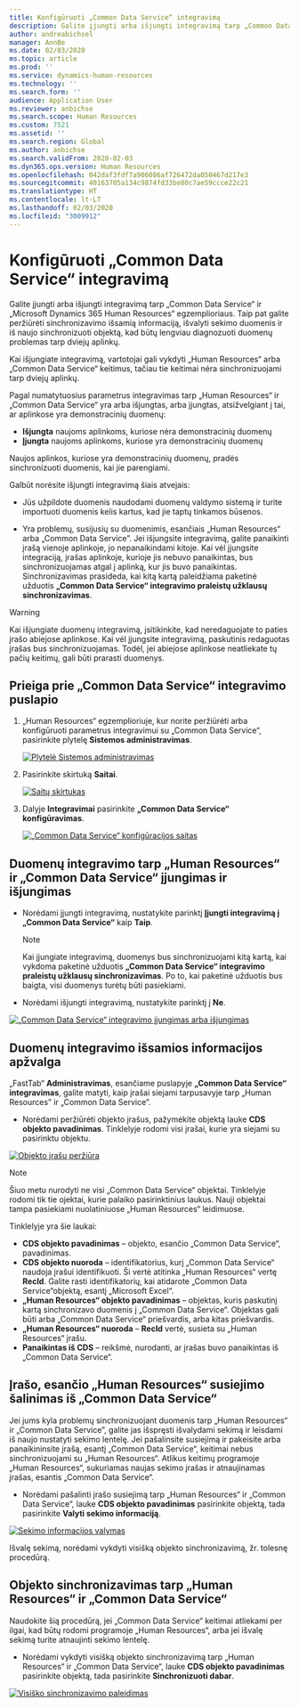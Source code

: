 ```yaml
---
title: Konfigūruoti „Common Data Service“ integravimą
description: Galite įjungti arba išjungti integravimą tarp „Common Data Service“ ir „Microsoft Dynamics 365 Human Resources“ egzemplioriaus. Taip pat galite peržiūrėti sinchronizavimo išsamią informaciją, išvalyti sekimo duomenis ir iš naujo sinchronizuoti objektą, kad būtų lengviau diagnozuoti duomenų problemas tarp dviejų aplinkų.
author: andreabichsel
manager: AnnBe
ms.date: 02/03/2020
ms.topic: article
ms.prod: ''
ms.service: dynamics-human-resources
ms.technology: ''
ms.search.form: ''
audience: Application User
ms.reviewer: anbichse
ms.search.scope: Human Resources
ms.custom: 7521
ms.assetid: ''
ms.search.region: Global
ms.author: anbichse
ms.search.validFrom: 2020-02-03
ms.dyn365.ops.version: Human Resources
ms.openlocfilehash: 042daf3fdf7a906086af726472da050467d217e3
ms.sourcegitcommit: 40163705a134c9874fd33be80c7ae59ccce22c21
ms.translationtype: HT
ms.contentlocale: lt-LT
ms.lasthandoff: 02/03/2020
ms.locfileid: "3009912"
---
```

# <a name="configure-common-data-service-integration"></a>Konfigūruoti „Common Data Service“ integravimą

Galite įjungti arba išjungti integravimą tarp „Common Data Service“ ir „Microsoft Dynamics 365 Human Resources“ egzemplioriaus. Taip pat galite peržiūrėti sinchronizavimo išsamią informaciją, išvalyti sekimo duomenis ir iš naujo sinchronizuoti objektą, kad būtų lengviau diagnozuoti duomenų problemas tarp dviejų aplinkų.

Kai išjungiate integravimą, vartotojai gali vykdyti „Human Resources“ arba „Common Data Service“ keitimus, tačiau tie keitimai nėra sinchronizuojami tarp dviejų aplinkų.

Pagal numatytuosius parametrus integravimas tarp „Human Resources“ ir „Common Data Service“ yra arba išjungtas, arba įjungtas, atsižvelgiant į tai, ar aplinkose yra demonstracinių duomenų:

- **Išjungta** naujoms aplinkoms, kuriose nėra demonstracinių duomenų
- **Įjungta** naujoms aplinkoms, kuriose yra demonstracinių duomenų

Naujos aplinkos, kuriose yra demonstracinių duomenų, pradės sinchronizuoti duomenis, kai jie parengiami.

Galbūt norėsite išjungti integravimą šiais atvejais:

- Jūs užpildote duomenis naudodami duomenų valdymo sistemą ir turite importuoti duomenis kelis kartus, kad jie taptų tinkamos būsenos.

- Yra problemų, susijusių su duomenimis, esančiais „Human Resources“ arba „Common Data Service”. Jei išjungsite integravimą, galite panaikinti įrašą vienoje aplinkoje, jo nepanaikindami kitoje. Kai vėl įjungsite integraciją, įrašas aplinkoje, kurioje jis nebuvo panaikintas, bus sinchronizuojamas atgal į aplinką, kur jis buvo panaikintas. Sinchronizavimas prasideda, kai kitą kartą paleidžiama paketinė užduotis **„Common Data Service“ integravimo praleistų užklausų sinchronizavimas**.

> [!WARNING]
> Kai išjungiate duomenų integravimą, įsitikinkite, kad neredaguojate to paties įrašo abiejose aplinkose. Kai vėl įjungsite integravimą, paskutinis redaguotas įrašas bus sinchronizuojamas. Todėl, jei abiejose aplinkose neatliekate tų pačių keitimų, gali būti prarasti duomenys.

## <a name="access-the-common-data-service-integration-page"></a>Prieiga prie „Common Data Service“ integravimo puslapio

1. „Human Resources“ egzemplioriuje, kur norite peržiūrėti arba konfigūruoti parametrus integravimui su „Common Data Service“, pasirinkite plytelę **Sistemos administravimas**.

    [![Plytelė Sistemos administravimas](./media/hr-select-system-administration.png)](./media/hr-select-system-administration.png)

2. Pasirinkite skirtuką **Saitai**.

    [![Saitų skirtukas](./media/hr-system-administration-links.png)](./media/hr-system-administration-links.png)

3. Dalyje **Integravimai** pasirinkite **„Common Data Service“ konfigūravimas**.

    [![„Common Data Service“ konfigūracijos saitas](./media/hr-select-common-data-service-configuration.png)](./media/hr-select-common-data-service-configuration.png)

## <a name="turn-data-integration-between-human-resources-and-common-data-service-on-or-off"></a>Duomenų integravimo tarp „Human Resources“ ir „Common Data Service“ įjungimas ir išjungimas

- Norėdami įjungti integravimą, nustatykite parinktį **Įjungti integravimą į „Common Data Service“** kaip **Taip**.

    > [!NOTE]
    > Kai įjungiate integravimą, duomenys bus sinchronizuojami kitą kartą, kai vykdoma paketinė užduotis **„Common Data Service“ integravimo praleistų užklausų sinchronizavimas**. Po to, kai paketinė užduotis bus baigta, visi duomenys turėtų būti pasiekiami.

- Norėdami išjungti integravimą, nustatykite parinktį į **Ne**.

[![„Common Data Service“ integravimo įjungimas arba išjungimas](./media/hr-enable-or-disable-common-data-service-integration.png)](./media/hr-enable-or-disable-common-data-service-integration.png)

## <a name="view-data-integration-details"></a>Duomenų integravimo išsamios informacijos apžvalga

„FastTab“ **Administravimas**, esančiame puslapyje **„Common Data Service“ integravimas**, galite matyti, kaip įrašai siejami tarpusavyje tarp „Human Resources” ir „Common Data Service”.

- Norėdami peržiūrėti objekto įrašus, pažymėkite objektą lauke **CDS objekto pavadinimas**. Tinklelyje rodomi visi įrašai, kurie yra siejami su pasirinktu objektu.

[![Objekto įrašų peržiūra](./media/hr-common-data-service-configuration-view-entity.png)](./media/hr-common-data-service-configuration-view-entity.png)

> [!NOTE]
> Šiuo metu nurodyti ne visi „Common Data Service“ objektai. Tinklelyje rodomi tik tie ojektai, kurie palaiko pasirinktinius laukus. Nauji objektai tampa pasiekiami nuolatiniuose „Human Resources“ leidimuose.

Tinklelyje yra šie laukai:

- **CDS objekto pavadinimas** – objekto, esančio „Common Data Service“, pavadinimas.
- **CDS objekto nuoroda** – identifikatorius, kurį „Common Data Service“ naudoja įrašui identifikuoti. Ši vertė atitinka „Human Resources“ vertę **RecId**. Galite rasti identifikatorių, kai atidarote „Common Data Service“objektą, esantį „Microsoft Excel“.
- **„Human Resources“ objekto pavadinimas** – objektas, kuris paskutinį kartą sinchronizavo duomenis į „Common Data Service“. Objektas gali būti arba „Common Data Service“ priešvardis, arba kitas priešvardis.
- **„Human Resources“ nuoroda** – **RecId** vertė, susieta su „Human Resources“ įrašu.
- **Panaikintas iš CDS** – reikšmė, nurodanti, ar įrašas buvo panaikintas iš „Common Data Service“.

## <a name="remove-the-association-of-a-record-in-human-resources-from-common-data-service"></a>Įrašo, esančio „Human Resources“ susiejimo šalinimas iš „Common Data Service“

Jei jums kyla problemų sinchronizuojant duomenis tarp „Human Resources“ ir „Common Data Service”, galite jas išspręsti išvalydami sekimą ir leisdami iš naujo nustatyti sekimo lentelę. Jei pašalinsite susiejimą ir pakeisite arba panaikininsite įrašą, esantį „Common Data Service“, keitimai nebus sinchronizuojami su „Human Resources“. Atlikus keitimų programoje „Human Resources“, sukuriamas naujas sekimo įrašas ir atnaujinamas įrašas, esantis „Common Data Service“.

- Norėdami pašalinti įrašo susiejimą tarp „Human Resources“ ir „Common Data Service“, lauke **CDS objekto pavadinimas** pasirinkite objektą, tada pasirinkite **Valyti sekimo informaciją**.

[![Sekimo informacijos valymas](./media/hr-common-data-service-configuration-clear-tracking.png)](./media/hr-common-data-service-configuration-clear-tracking.png)

Išvalę sekimą, norėdami vykdyti visišką objekto sinchronizavimą, žr. tolesnę procedūrą.

## <a name="sync-an-entity-between-human-resources-and-common-data-service"></a>Objekto sinchronizavimas tarp „Human Resources“ ir „Common Data Service“

Naudokite šią procedūrą, jei „Common Data Service“ keitimai atliekami per ilgai, kad būtų rodomi programoje „Human Resources“, arba jei išvalę sekimą turite atnaujinti sekimo lentelę.

- Norėdami vykdyti visišką objekto sinchronizavimą tarp „Human Resources“ ir „Common Data Service“, lauke **CDS objekto pavadinimas** pasirinkite objektą, tada pasirinkite **Sinchronizuoti dabar**.

[![Visiško sinchronizavimo paleidimas](./media/hr-common-data-service-configuration-sync-now.png)](./media/hr-common-data-service-configuration-sync-now.png)


